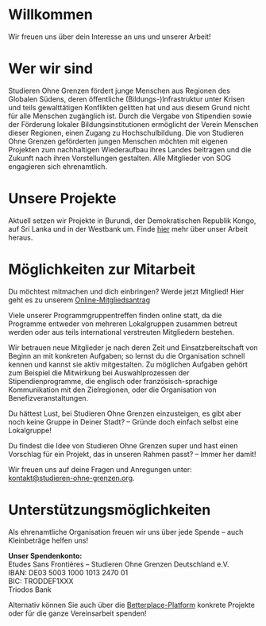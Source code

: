 # Willkommen

Wir freuen uns über dein Interesse an uns und unserer Arbeit!

# Wer wir sind

Studieren Ohne Grenzen fördert junge Menschen aus Regionen des Globalen Südens, deren öffentliche (Bildungs-)Infrastruktur unter Krisen und teils gewalttätigen Konflikten gelitten hat und aus diesem Grund nicht für alle Menschen zugänglich ist. Durch die Vergabe von Stipendien sowie der Förderung lokaler Bildungsinstitutionen ermöglicht der Verein Menschen dieser Regionen, einen Zugang zu Hochschulbildung. Die von Studieren Ohne Grenzen geförderten jungen Menschen möchten mit eigenen Projekten zum nachhaltigen Wiederaufbau ihres Landes beitragen und die Zukunft nach ihren Vorstellungen gestalten. Alle Mitglieder von SOG engagieren sich ehrenamtlich.


# Unsere Projekte

Aktuell setzen wir Projekte in Burundi, der Demokratischen Republik Kongo, auf Sri Lanka und in der Westbank um. Finde [hier](/our_work) mehr über unser Arbeit heraus.

# Möglichkeiten zur Mitarbeit  

Du möchtest mitmachen und dich einbringen? Werde jetzt Mitglied! Hier geht es zu unserem [Online-Mitgliedsantrag](https://www.studieren-ohne-grenzen.org/unterstuetzen/mitgliedschaft/beitreten/)

Viele unserer Programmgruppentreffen finden online statt, da die Programme entweder von mehreren Lokalgruppen zusammen betreut werden oder aus teils international verstreuten Mitgliedern bestehen.

Wir betrauen neue Mitglieder je nach deren Zeit und Einsatzbereitschaft von Beginn an mit konkreten Aufgaben; so lernst du die Organisation schnell kennen und kannst sie aktiv mitgestalten. Zu möglichen Aufgaben gehört zum Beispiel die Mitwirkung bei Auswahlprozessen der Stipendienprogramme, die englisch oder französisch-sprachige Kommunikation mit den Zielregionen, oder die Organisation von Benefizveranstaltungen.

Du hättest Lust, bei Studieren Ohne Grenzen einzusteigen, es gibt aber noch keine Gruppe in Deiner Stadt? – Gründe doch einfach selbst eine Lokalgruppe!

Du findest die Idee von Studieren Ohne Grenzen super und hast einen Vorschlag für ein Projekt, das in unseren Rahmen passt? – Immer her damit!

Wir freuen uns auf deine Fragen und Anregungen unter: kontakt@studieren-ohne-grenzen.org.

# Unterstützungsmöglichkeiten  
Als ehrenamtliche Organisation freuen wir uns über jede Spende – auch Kleinbeträge helfen uns!

**Unser Spendenkonto:**    
Etudes Sans Frontières – Studieren Ohne Grenzen Deutschland e.V.  
IBAN: DE03 5003 1000 1013 2470 01  
BIC: TRODDEF1XXX  
Triodos Bank  

Alternativ können Sie auch über die [Betterplace-Platform](https://betterplace.org/de/organisations/490-studieren-ohne-grenzen-deutschland-e-v) konkrete Projekte oder für die ganze Vereinsarbeit spenden!
